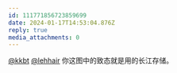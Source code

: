 ```yaml
---
id: 111771856723859699
date: 2024-01-17T14:53:04.876Z
reply: true
media_attachments: 0
---
```


[@kkbt](https://hello.2heng.xin/@kkbt) [@lehhair](https://misskey.lehhair.net/@lehhair) 你这图中的致态就是用的长江存储。

